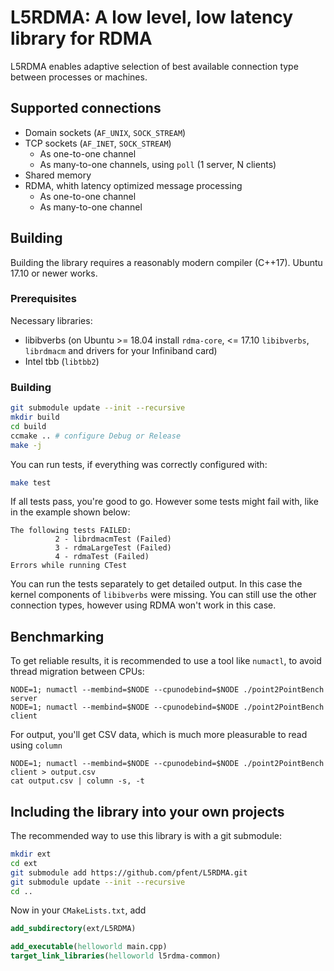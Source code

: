 # L5RDMA: A low level, low latency library for RDMA
L5RDMA enables adaptive selection of best available connection type between processes or machines.

## Supported connections
* Domain sockets (`AF_UNIX`, `SOCK_STREAM`)
* TCP sockets (`AF_INET`, `SOCK_STREAM`)
  * As one-to-one channel
  * As many-to-one channels, using `poll` (1 server, N clients)
* Shared memory
* RDMA, whith latency optimized message processing
  * As one-to-one channel
  * As many-to-one channel

## Building
Building the library requires a reasonably modern compiler (C++17). Ubuntu 17.10 or newer works.

### Prerequisites
Necessary libraries:
* libibverbs (on Ubuntu >= 18.04 install `rdma-core`, <= 17.10 `libibverbs`, `librdmacm` and drivers for your Infiniband card)
* Intel tbb (`libtbb2`)

### Building
```bash
git submodule update --init --recursive
mkdir build
cd build
ccmake .. # configure Debug or Release
make -j
```

You can run tests, if everything was correctly configured with:
```bash
make test
```
If all tests pass, you're good to go.
However some tests might fail with, like in the example shown below:
```
The following tests FAILED:
          2 - librdmacmTest (Failed)
          3 - rdmaLargeTest (Failed)
          4 - rdmaTest (Failed)
Errors while running CTest
```
You can run the tests separately to get detailed output. In this case the kernel components of `libibverbs` were missing.
You can still use the other connection types, however using RDMA won't work in this case.

## Benchmarking
To get reliable results, it is recommended to use a tool like `numactl`, to avoid thread migration between CPUs:
```
NODE=1; numactl --membind=$NODE --cpunodebind=$NODE ./point2PointBench server
NODE=1; numactl --membind=$NODE --cpunodebind=$NODE ./point2PointBench client
```

For output, you'll get CSV data, which is much more pleasurable to read using `column`
```
NODE=1; numactl --membind=$NODE --cpunodebind=$NODE ./point2PointBench client > output.csv
cat output.csv | column -s, -t
```

## Including the library into your own projects
The recommended way to use this library is with a git submodule:
```bash
mkdir ext
cd ext
git submodule add https://github.com/pfent/L5RDMA.git
git submodule update --init --recursive
cd ..
```
Now in your `CMakeLists.txt`, add
```cmake
add_subdirectory(ext/L5RDMA)

add_executable(helloworld main.cpp)
target_link_libraries(helloworld l5rdma-common)
```
